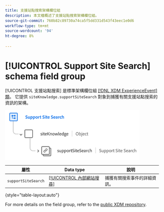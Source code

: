 ```yaml
---
title: 支援站點搜索架構欄位組
description: 本文檔概述了支援站點搜索架構欄位組。
source-git-commit: 760b82c89730a74ca5f5dd331d543f43eec1e0d6
workflow-type: tm+mt
source-wordcount: '94'
ht-degree: 8%

---
```


# [!UICONTROL Support Site Search] schema field group

[!UICONTROL 支援站點搜索] 是標準架構欄位組 [[!DNL XDM ExperienceEvent] 類](../../classes/experienceevent.md)。 它提供 `siteKnowledge.supportSiteSearch` 對象到捕獲有關支援站點搜索的資訊的架構。

![](../../images/field-groups/support-site-search.png)

| 屬性 | Data type | 說明 |
| --- | --- | --- |
| `supportSiteSearch` | [[!UICONTROL 內部網站搜尋]](../../data-types/internal-site-search.md) | 捕獲有關搜索事件的詳細資訊。 |

{style=&quot;table-layout:auto&quot;}

For more details on the field group, refer to the [public XDM repository](https://github.com/adobe/xdm/blob/master/docs/reference/fieldgroups/experience-event/experienceevent-support-site-search.schema.json).
